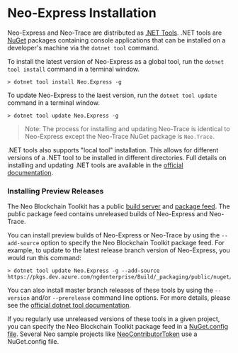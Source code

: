 # Neo-Express Installation

Neo-Express and Neo-Trace are distributed as
[.NET Tools](https://docs.microsoft.com/en-us/dotnet/core/tools/global-tools).
.NET tools are [NuGet](https://nuget.org) packages containing console applications
that can be installed on a developer's machine via the `dotnet tool` command.

To install the latest version of Neo-Express as a global tool, run the
`dotnet tool install` command in a terminal window.

``` shell
> dotnet tool install Neo.Express -g
```

To update Neo-Express to the laest version, run the `dotnet tool update`
command in a terminal window.

``` shell
> dotnet tool update Neo.Express -g
```

> Note: The process for installing and updating Neo-Trace is identical to Neo-Express
> except the Neo-Trace NuGet package is `Neo.Trace`.

.NET tools also supports "local tool" installation. This allows for different
versions of a .NET tool to be installed in different directories.
Full details on installing and updating .NET tools are available in the
[official documentation](https://docs.microsoft.com/en-us/dotnet/core/tools/global-tools).

### Installing Preview Releases

The Neo Blockchain Toolkit has a public
[build server](https://dev.azure.com/ngdenterprise/Build/_build) and
[package feed](https://dev.azure.com/ngdenterprise/Build/_artifacts).
The public package feed contains unreleased builds of Neo-Express and Neo-Trace.

You can install preview builds of Neo-Express or Neo-Trace by using the `--add-source`
option to specify the Neo Blockchain Toolkit package feed.
For example, to update to the latest release branch version of Neo-Express, you would run this command:

``` shell
> dotnet tool update Neo.Express -g --add-source https://pkgs.dev.azure.com/ngdenterprise/Build/_packaging/public/nuget/v3/index.json
```

You can also install master branch releases of these tools by using the `--version`
and/or `--prerelease` command line options. For more details, please see the
[official dotnet tool documentation](https://docs.microsoft.com/en-us/dotnet/core/tools/global-tools#install-a-specific-tool-version).

If you regularly use unreleased versions of these tools in a given project,
you can specify the Neo Blockchain Toolkit package feed in a 
[NuGet.config file](https://docs.microsoft.com/en-us/nuget/consume-packages/configuring-nuget-behavior#changing-config-settings).
Several Neo sample projects like 
[NeoContributorToken](https://github.com/ngdenterprise/neo-contrib-token)
use a NuGet.config file.